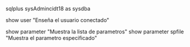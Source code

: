 sqlplus sysAdmincidt18 as sysdba

show user
"Enseña el usuario conectado"


show parameter
"Muestra la lista de parametros"
show parameter spfile
"Muestra el parametro especificado"
